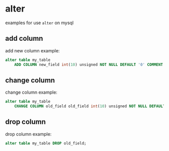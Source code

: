 # alter

examples for use `alter` on mysql

## add column

add new column example:

```sql
alter table my_table
    ADD COLUMN new_field int(10) unsigned NOT NULL DEFAULT '0' COMMENT 'my new field';
```

## change column

change column example:

```sql
alter table my_table
    CHANGE COLUMN old_field old_field int(10) unsigned NOT NULL DEFAULT '0' COMMENT 'my new field';
```

## drop column

drop column example:

```sql
alter table my_table DROP old_field;
```

